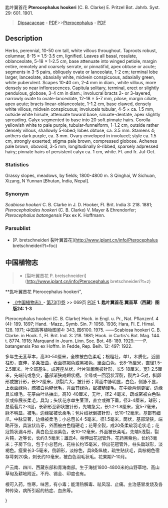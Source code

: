 匙叶翼首花 **Pterocephalus hookeri** (C. B. Clarke) E. Pritzel Bot. Jahrb. Syst. 29: 601. 1901.

> [Dipsacaceae](http://www.iplant.cn/info/Dipsacaceae?t=foc) - [PDF](http://www.iplant.cn/foc/pdf/Dipsacaceae.pdf)>>[Pterocephalus](http://www.iplant.cn/info/Pterocephalus?t=foc) - [PDF](http://www.iplant.cn/foc/pdf/Pterocephalus.pdf)

## Description

Herbs, perennial, 10-50 cm tall, white villous throughout. Taproots robust, columnar, 8-15 × 1.5-3.5 cm, lignified. Leaves all basal, rosulate, oblanceolate, 5-18 × 1-2.5 cm, base attenuate into winged petiole, margin entire, remotely and coarsely serrate, or pinnatifid, apex obtuse or acute; segments in 3-5 pairs, obliquely ovate or lanceolate, 1-2 cm; terminal lobe larger, lanceolate, abaxially white, midvein conspicuous, adaxially green, white puberulent. Scapes 10-40 cm, 2-4 mm in diam., white villous, more densely so near inflorescences. Capitula solitary, terminal, erect or slightly pendulous, globose, 3-4 cm in diam.; involucral bracts 2- or 3-layered, narrowly ovate to ovate-lanceolate, 12-18 × 5-7 mm, pilose, margin ciliate, apex acute; bracts linear-oblanceolate, 1-1.2 cm, base clawed, densely white villous, midvein conspicuous; involucels tubular, 4-5 × ca. 1.5 mm, outside white hirsute, attenuate toward base, sinuate-dentate, apex slightly spreading. Calyx segmented to base into 20 soft pinnate hairs. Corolla yellowish white to pale purple, tubular-funnelform, 1-1.2 cm, outside rather densely villous, shallowly 5-lobed; lobes obtuse, ca. 3.5 mm. Stamens 4; anthers dark purple, ca. 3 mm. Ovary enveloped in involucel; style ca. 1.5 cm, strongly exserted; stigma pale brown, compressed globose. Achenes pale brown, obovoid, 3-5 mm, longitudinally 8-ribbed, sparsely adpressed hairy; pinnate hairs of persistent calyx ca. 1 cm, white. Fl. and fr. Jul-Oct.

### Statistics
Grassy slopes, meadows, by fields; 1800-4800 m. S Qinghai, W Sichuan, Xizang, N Yunnan [Bhutan, India, Nepal].

### Synonym
*Scabiosa hookeri* C. B. Clarke in J. D. Hooker, Fl. Brit. India 3: 218. 1881; *Pterocephalodes hookeri* (C. B. Clarke) V. Mayer & Ehrendorfer; *Pterocephalus batangensis* Pax ex K. Hoffmann.



### Parsublist

* [P.  bretschneideri  裂叶翼首花](http://www.iplant.cn/info/Pterocephalus bretschneideri?t=foc)

## 中国植物志

> * [裂叶翼首花  P.  bretschneideri](http://www.iplant.cn/info/Pterocephalus bretschneideri?t=z)


**匙叶翼首花 Pterocephalus hookeri",


* [《中国植物志》](http://www.iplant.cn/frps)- [第73(1)卷](http://www.iplant.cn/frps/vol/73(1)) >> 069页 [PDF](http://www.iplant.cn/frps/pdf/73(1)/069.PDF)
**1. 匙叶翼首花 翼首草（西藏）图版24: 1-3**

Pterocephalus hookeri (C. B. Clarke) Hock. in Engl. u. Pr., Nat. Pflanzenf. 4 (4): 189. 1897; Hand. -Mazz., Symb. Sin. 7: 1058. 1936; Hara, Fl. E. Himal. 128. 1971; 中国高等植物图鉴4: 343, 图6100. 1975. ——Scabiosa hookeri C. B. Clarke. in Hook. f., Fl. Brit. Ind. 3: 218. 1881; Hook. in Curtis's Bot. Mag. 144. t. 8774. 1918; Marquand in Journ. Linn. Soc. Bot. 48: 189. 1929.——P. batangensis Pax ex Hoffm. in Fedde, Rep. Beih. 12: 497: 1922.

多年生无茎草本，高30-50厘米，全株被白色柔毛；根粗壮，单1，木质化，近圆柱形，直伸，多条扭曲，表面棕褐色或黑褐色，里面白色，长8-15厘米，直径1.5-2.5厘米。叶全部基生，成莲座丛状，叶片轮廓倒披针形，长5-18厘米，宽1-2.5厘米，先端钝或急尖，基部渐狭成翅状柄，全缘或一回羽状深裂，裂片3-5对，斜卵形或披针形，长1-2厘米，顶裂片大，披针形；背面中脉明显，白色，侧脉不显，上表面绿色，疏被白色糙伏毛，背面苍绿色，密被糙硬毛，在中脉两侧更密，边缘具长缘毛。花葶由叶丛抽出，高10-40厘米，无叶，径2-4毫米，疏或密被白色贴伏或伸展长柔毛，具沟；头状花序单生茎顶，直立或微下垂，径3-4厘米，球形；总苞苞片2-3层，长卵形至卵状披针形，先端急尖，长1.2-1.8厘米，宽5-7毫米，脉不明显，被毛，边缘密被长柔毛；苞片线状倒披针形，长10-12毫米，基部有细爪，中脉显著，边缘被柔毛；小总苞长4-5毫米，径1.5毫米，筒状，基部渐狭，端略开张，具波状齿牙，外面被白色糙硬毛；花萼全裂，成20条柔软羽毛状毛；花冠筒状漏斗形，黄白色至淡紫色，长10-12毫米，外面被长柔毛，先端5浅裂，裂片钝，近等长，长约3.5毫米；雄蕊4，稍伸出花冠管外，花药黑紫色，长约3毫米；子房下位，包于小总苞内，花柱长约15毫米，伸出花冠管外，柱头扁球形，淡褐色。瘦果长3-5毫米，倒卵形，淡棕色，具8条纵棱，疏生贴伏毛，具棕褐色宿存萼刺20条，刺长约10毫米，被白色羽毛状毛。花果期7-10月。

产云南、四川、西藏东部和青海南部。生于海拔1800-4800米的山野草地、高山草甸及耕地附近。不丹、锡金、印度也有。

根可入药，性寒，味苦，有小毒；能清热解毒、祛风湿、止痛。主治感冒发烧及各种传染，病所引起的热症、血热等。



}